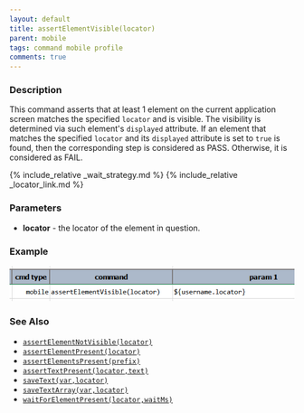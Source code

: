 ```yaml
---
layout: default
title: assertElementVisible(locator)
parent: mobile
tags: command mobile profile
comments: true
---
```



### Description
This command asserts that at least 1 element on the current application screen matches the specified `locator` and is
visible. The visibility is determined via such element's `displayed` attribute. If an element that matches the specified
`locator` and its `displayed` attribute is set to `true` is found, then the corresponding step is considered as PASS.
Otherwise, it is considered as FAIL.

{% include_relative _wait_strategy.md %}
{% include_relative _locator_link.md %}


### Parameters
- **locator** - the locator of the element in question.


### Example
![](image/assertElementVisible_01.png)


### See Also
- [`assertElementNotVisible(locator)`](assertElementNotVisible(locator))
- [`assertElementPresent(locator)`](assertElementPresent(locator))
- [`assertElementsPresent(prefix)`](assertElementsPresent(prefix))
- [`assertTextPresent(locator,text)`](assertTextPresent(locator,text))
- [`saveText(var,locator)`](saveText(var,locator))
- [`saveTextArray(var,locator)`](saveTextArray(var,locator))
- [`waitForElementPresent(locator,waitMs)`](waitForElementPresent(locator,waitMs))
